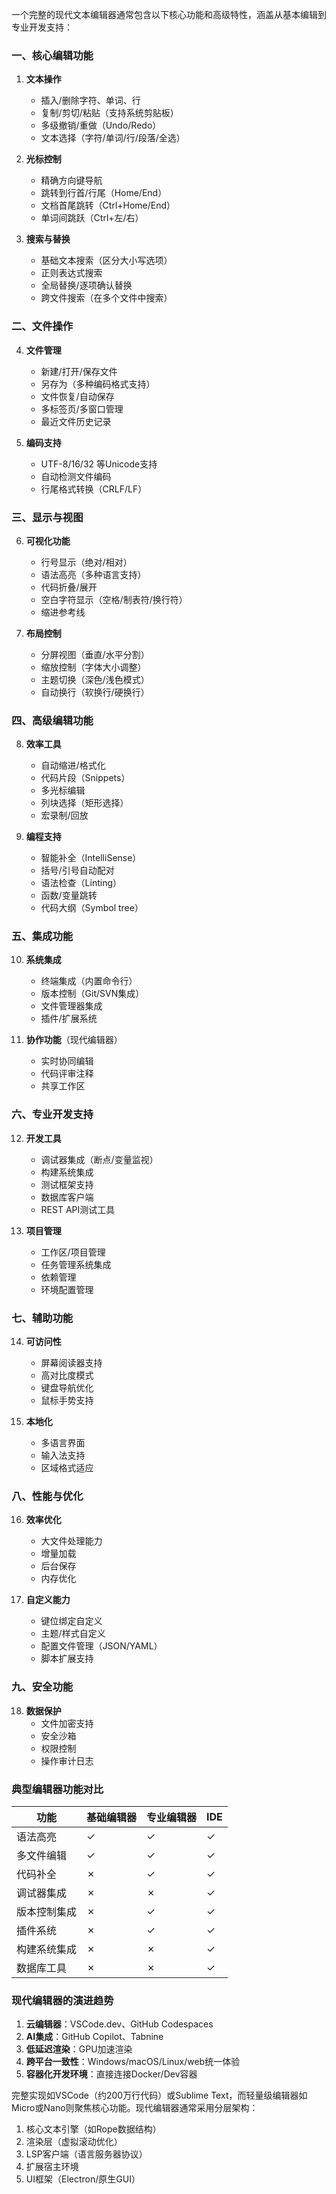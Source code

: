 一个完整的现代文本编辑器通常包含以下核心功能和高级特性，涵盖从基本编辑到专业开发支持：

### 一、核心编辑功能
1. **文本操作**
   - 插入/删除字符、单词、行
   - 复制/剪切/粘贴（支持系统剪贴板）
   - 多级撤销/重做（Undo/Redo）
   - 文本选择（字符/单词/行/段落/全选）

2. **光标控制**
   - 精确方向键导航
   - 跳转到行首/行尾（Home/End）
   - 文档首尾跳转（Ctrl+Home/End）
   - 单词间跳跃（Ctrl+左/右）

3. **搜索与替换**
   - 基础文本搜索（区分大小写选项）
   - 正则表达式搜索
   - 全局替换/逐项确认替换
   - 跨文件搜索（在多个文件中搜索）

### 二、文件操作
4. **文件管理**
   - 新建/打开/保存文件
   - 另存为（多种编码格式支持）
   - 文件恢复/自动保存
   - 多标签页/多窗口管理
   - 最近文件历史记录

5. **编码支持**
   - UTF-8/16/32 等Unicode支持
   - 自动检测文件编码
   - 行尾格式转换（CRLF/LF）

### 三、显示与视图
6. **可视化功能**
   - 行号显示（绝对/相对）
   - 语法高亮（多种语言支持）
   - 代码折叠/展开
   - 空白字符显示（空格/制表符/换行符）
   - 缩进参考线

7. **布局控制**
   - 分屏视图（垂直/水平分割）
   - 缩放控制（字体大小调整）
   - 主题切换（深色/浅色模式）
   - 自动换行（软换行/硬换行）

### 四、高级编辑功能
8. **效率工具**
   - 自动缩进/格式化
   - 代码片段（Snippets）
   - 多光标编辑
   - 列块选择（矩形选择）
   - 宏录制/回放

9. **编程支持**
   - 智能补全（IntelliSense）
   - 括号/引号自动配对
   - 语法检查（Linting）
   - 函数/变量跳转
   - 代码大纲（Symbol tree）

### 五、集成功能
10. **系统集成**
    - 终端集成（内置命令行）
    - 版本控制（Git/SVN集成）
    - 文件管理器集成
    - 插件/扩展系统

11. **协作功能**（现代编辑器）
    - 实时协同编辑
    - 代码评审注释
    - 共享工作区

### 六、专业开发支持
12. **开发工具**
    - 调试器集成（断点/变量监视）
    - 构建系统集成
    - 测试框架支持
    - 数据库客户端
    - REST API测试工具

13. **项目管理**
    - 工作区/项目管理
    - 任务管理系统集成
    - 依赖管理
    - 环境配置管理

### 七、辅助功能
14. **可访问性**
    - 屏幕阅读器支持
    - 高对比度模式
    - 键盘导航优化
    - 鼠标手势支持

15. **本地化**
    - 多语言界面
    - 输入法支持
    - 区域格式适应

### 八、性能与优化
16. **效率优化**
    - 大文件处理能力
    - 增量加载
    - 后台保存
    - 内存优化

17. **自定义能力**
    - 键位绑定自定义
    - 主题/样式自定义
    - 配置文件管理（JSON/YAML）
    - 脚本扩展支持

### 九、安全功能
18. **数据保护**
    - 文件加密支持
    - 安全沙箱
    - 权限控制
    - 操作审计日志

### 典型编辑器功能对比
| 功能               | 基础编辑器 | 专业编辑器 | IDE        |
|--------------------|------------|------------|------------|
| 语法高亮           | ✓          | ✓          | ✓          |
| 多文件编辑         | ✓          | ✓          | ✓          |
| 代码补全           | ✗          | ✓          | ✓          |
| 调试器集成         | ✗          | ✗          | ✓          |
| 版本控制集成       | ✗          | ✓          | ✓          |
| 插件系统           | ✗          | ✓          | ✓          |
| 构建系统集成       | ✗          | ✗          | ✓          |
| 数据库工具         | ✗          | ✗          | ✓          |

### 现代编辑器的演进趋势
1. **云编辑器**：VSCode.dev、GitHub Codespaces
2. **AI集成**：GitHub Copilot、Tabnine
3. **低延迟渲染**：GPU加速渲染
4. **跨平台一致性**：Windows/macOS/Linux/web统一体验
5. **容器化开发环境**：直接连接Docker/Dev容器

完整实现如VSCode（约200万行代码）或Sublime Text，而轻量级编辑器如Micro或Nano则聚焦核心功能。现代编辑器通常采用分层架构：
1. 核心文本引擎（如Rope数据结构）
2. 渲染层（虚拟滚动优化）
3. LSP客户端（语言服务器协议）
4. 扩展宿主环境
5. UI框架（Electron/原生GUI）